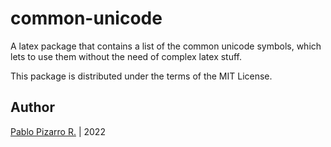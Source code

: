 # common-unicode

A latex package that contains a list of the common unicode symbols, which lets to use them without the need of complex latex stuff.

This package is distributed under the terms of the MIT License.

Author
------

[Pablo Pizarro R.](https://ppizarror.com) | 2022
